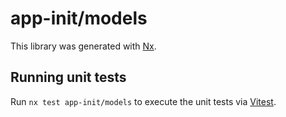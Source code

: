 # app-init/models

This library was generated with [Nx](https://nx.dev).

## Running unit tests

Run `nx test app-init/models` to execute the unit tests via [Vitest](https://vitest.dev/).
